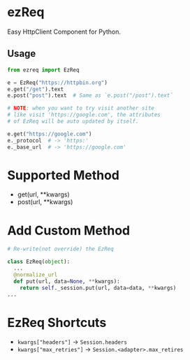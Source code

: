 # ezReq
Easy HttpClient Component for Python.

## Usage
```py
from ezreq import EzReq

e = EzReq("https://httpbin.org")
e.get("/get").text
e.post("post").text  # Same as `e.post("/post").text`

# NOTE: when you want to try visit another site
# like visit 'https://google.com', the attributes
# of EzReq will be auto updated by itself.

e.get("https://google.com")
e._protocol  # -> 'https:'
e._base_url  # -> 'https://google.com'
```

# Supported Method
- get(url, \*\*kwargs)
- post(url, \*\*kwargs)

# Add Custom Method
```py
# Re-write(not override) the EzReq

class EzReq(object):
  ...
  @normalize_url
  def put(url, data=None, **kwargs):
    return self._session.put(url, data=data, **kwargs)
...
```

# EzReq Shortcuts
- `kwargs["headers"]` -> `Session.headers`
- `kwargs["max_retries"]` -> `Session.<adapter>.max_retires`

